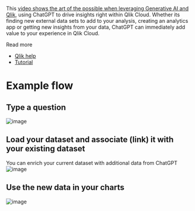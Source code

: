 This [video shows the art of the possible when leveraging Generative AI and Qlik](https://www.youtube.com/watch?v=R9ScDzEU9DQ), using ChatGPT to drive insights right within Qlik Cloud. Whether its finding new external data sets to add to your analysis, creating an analytics app or getting new insights from your data, ChatGPT can immediately add value to your experience in Qlik Cloud.

Read more
- [Qlik help](https://help.qlik.com/en-US/cloud-services/Subsystems/Hub/Content/Sense_Hub/LoadData/ac-openai-overview.htm)
- [Tutorial](https://help.qlik.com/en-US/cloud-services/Subsystems/Hub/Content/Sense_Hub/LoadData/ac-openai-tutorial.htm)

# Example flow

## Type a question
![image](https://github.com/QHose/QRSMeteor/assets/12411165/cfb74aa9-68d9-4ad0-902f-d5c41264f574)

## Load your dataset and associate (link) it with your existing dataset
You can enrich your current dataset with additional data from ChatGPT
![image](https://github.com/QHose/QRSMeteor/assets/12411165/95222fcc-1dc2-4b1c-90eb-326b02bf7a7e)

## Use the new data in your charts
![image](https://github.com/QHose/QRSMeteor/assets/12411165/e9695d27-43ab-4a90-a366-64e3ade43ea5)

